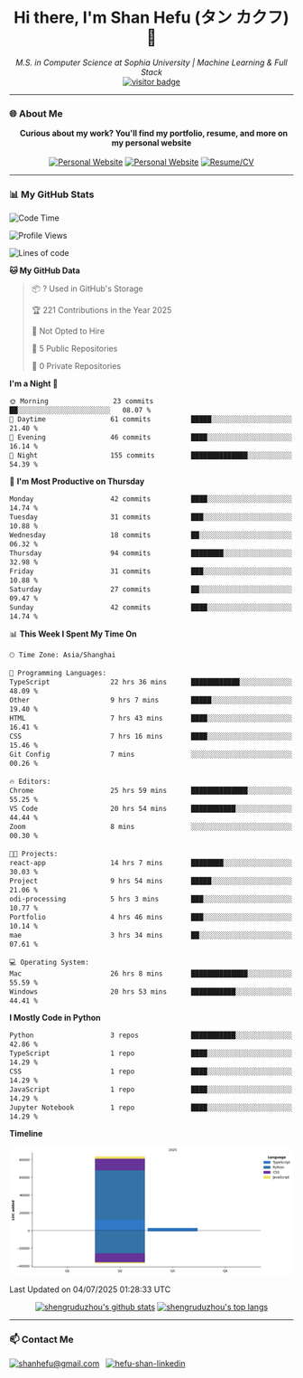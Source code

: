 <h1 align="center">
  Hi there, I'm Shan Hefu (タン カクフ) 👋
</h1>

<p align="center">
  <em>M.S. in Computer Science at Sophia University | Machine Learning & Full Stack </em>
  <br />
  <a href="https://github.com/shengruduzhou">
    <img src="https://visitor-badge.laobi.icu/badge?page_id=shengruduzhou.shengruduzhou&left_text=Visitors" alt="visitor badge"/>
  </a>
</p>

---

### 🌐 About Me

<p align="center">
  <b>Curious about my work? You'll find my portfolio, resume, and more on my personal website</b>
  <br><br>
  <a href="http://shengruduzhou.github.io/" target="blank" rel="noreferrer"><img src="https://img.shields.io/badge/Mypage-222222?style=for-the-badge&logo=githubpages&logoColor=white" alt="Personal Website"/></a>
  <a href="https://shanhefu-portfolio.vercel.app/" target="blank" rel="noreferrer"><img src="https://img.shields.io/badge/Portfolio-28a745?style=for-the-badge&logo=google-chrome&logoColor=white" alt="Personal Website"/></a>
  <a href="https://shengruduzhou.github.io/about%20me/2025/06/05/Introduction.html" target="blank" rel="noreferrer"><img src="https://img.shields.io/badge/Resume-d14836?style=for-the-badge&logo=reactiveresume&logoColor=white" alt="Resume/CV"/></a>
</p>
</p>

---

### 📊 My GitHub Stats

<!--START_SECTION:waka-->
![Code Time](http://img.shields.io/badge/Code%20Time-140%20hrs-blue)

![Profile Views](http://img.shields.io/badge/Profile%20Views-11-blue)

![Lines of code](https://img.shields.io/badge/From%20Hello%20World%20I%27ve%20Written-86.3%20thousand%20lines%20of%20code-blue)

**🐱 My GitHub Data** 

> 📦 ? Used in GitHub's Storage 
 > 
> 🏆 221 Contributions in the Year 2025
 > 
> 🚫 Not Opted to Hire
 > 
> 📜 5 Public Repositories 
 > 
> 🔑 0 Private Repositories 
 > 
**I'm a Night 🦉** 

```text
🌞 Morning                23 commits          ██░░░░░░░░░░░░░░░░░░░░░░░   08.07 % 
🌆 Daytime                61 commits          █████░░░░░░░░░░░░░░░░░░░░   21.40 % 
🌃 Evening                46 commits          ████░░░░░░░░░░░░░░░░░░░░░   16.14 % 
🌙 Night                  155 commits         ██████████████░░░░░░░░░░░   54.39 % 
```
📅 **I'm Most Productive on Thursday** 

```text
Monday                   42 commits          ████░░░░░░░░░░░░░░░░░░░░░   14.74 % 
Tuesday                  31 commits          ███░░░░░░░░░░░░░░░░░░░░░░   10.88 % 
Wednesday                18 commits          ██░░░░░░░░░░░░░░░░░░░░░░░   06.32 % 
Thursday                 94 commits          ████████░░░░░░░░░░░░░░░░░   32.98 % 
Friday                   31 commits          ███░░░░░░░░░░░░░░░░░░░░░░   10.88 % 
Saturday                 27 commits          ██░░░░░░░░░░░░░░░░░░░░░░░   09.47 % 
Sunday                   42 commits          ████░░░░░░░░░░░░░░░░░░░░░   14.74 % 
```


📊 **This Week I Spent My Time On** 

```text
🕑︎ Time Zone: Asia/Shanghai

💬 Programming Languages: 
TypeScript               22 hrs 36 mins      ████████████░░░░░░░░░░░░░   48.09 % 
Other                    9 hrs 7 mins        █████░░░░░░░░░░░░░░░░░░░░   19.40 % 
HTML                     7 hrs 43 mins       ████░░░░░░░░░░░░░░░░░░░░░   16.41 % 
CSS                      7 hrs 16 mins       ████░░░░░░░░░░░░░░░░░░░░░   15.46 % 
Git Config               7 mins              ░░░░░░░░░░░░░░░░░░░░░░░░░   00.26 % 

🔥 Editors: 
Chrome                   25 hrs 59 mins      ██████████████░░░░░░░░░░░   55.25 % 
VS Code                  20 hrs 54 mins      ███████████░░░░░░░░░░░░░░   44.44 % 
Zoom                     8 mins              ░░░░░░░░░░░░░░░░░░░░░░░░░   00.30 % 

🐱‍💻 Projects: 
react-app                14 hrs 7 mins       ████████░░░░░░░░░░░░░░░░░   30.03 % 
Project                  9 hrs 54 mins       █████░░░░░░░░░░░░░░░░░░░░   21.06 % 
odi-processing           5 hrs 3 mins        ███░░░░░░░░░░░░░░░░░░░░░░   10.77 % 
Portfolio                4 hrs 46 mins       ███░░░░░░░░░░░░░░░░░░░░░░   10.14 % 
mae                      3 hrs 34 mins       ██░░░░░░░░░░░░░░░░░░░░░░░   07.61 % 

💻 Operating System: 
Mac                      26 hrs 8 mins       ██████████████░░░░░░░░░░░   55.59 % 
Windows                  20 hrs 53 mins      ███████████░░░░░░░░░░░░░░   44.41 % 
```

**I Mostly Code in Python** 

```text
Python                   3 repos             ███████████░░░░░░░░░░░░░░   42.86 % 
TypeScript               1 repo              ████░░░░░░░░░░░░░░░░░░░░░   14.29 % 
CSS                      1 repo              ████░░░░░░░░░░░░░░░░░░░░░   14.29 % 
JavaScript               1 repo              ████░░░░░░░░░░░░░░░░░░░░░   14.29 % 
Jupyter Notebook         1 repo              ████░░░░░░░░░░░░░░░░░░░░░   14.29 % 
```



**Timeline**

![Lines of Code chart](https://raw.githubusercontent.com/shengruduzhou/shengruduzhou/main/assets/bar_graph.png)


 Last Updated on 04/07/2025 01:28:33 UTC
<!--END_SECTION:waka-->

<p align="center">
  <a href="https://github.com/shengruduzhou" target="_blank" rel="noreferrer">
    <a href="https://github.com/shengruduzhou" target="blank"><img src="https://github-readme-stats.vercel.app/api?username=shengruduzhou&show_icons=true&locale=en&theme=tokyonight&count_private=true" alt="shengruduzhou's github stats"/></a>
    <a href="https://github.com/shengruduzhou" target="blank"><img src="https://github-readme-stats.vercel.app/api/top-langs/?username=shengruduzhou&layout=compact&locale=en&theme=tokyonight" alt="shengruduzhou's top langs"/></a>
  </a>
</p>

---

### 📫 Contact Me

<p align="left">
  <a href="mailto:shanhefu@gmail.com" target="blank"><img align="center" src="https://img.shields.io/badge/Gmail-D14836?style=for-the-badge&logo=gmail&logoColor=white" alt="shanhefu@gmail.com" /></a>
  <a href="https://linkedin.com/in/hefu-shan-054b24361/" target="blank"><img align="center" src="https://img.shields.io/badge/LinkedIn-0077B5?style=for-the-badge&logo=linkedin&logoColor=white" alt="hefu-shan-linkedin" /></a>
</p>
